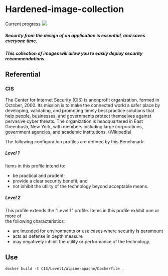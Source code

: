 # Hardened-image-collection

Current progress ![](https://geps.dev/progress/20)

##### Security from the design of an application is essential, and saves everyone time.

##### This collection of images will allow you to easily deploy security recommendations.

## Referential
### CIS
The Center for Internet Security (CIS) is anonprofit organization, formed in October, 2000. Its mission is to make the connected world a safer place by developing, validating, and promoting timely best practice solutions that help people, businesses, and governments protect themselves against pervasive cyber threats. The organization is headquartered in East Greenbush, New York, with members including large corporations, government agencies, and academic institutions. (Wikipedia)

The	following	configuration	profiles	are	defined	by	this	Benchmark:

##### Level	1
Items	in	this	profile	intend	to:
  - be	practical	and	prudent;
  - provide	a	clear	security	benefit;	and
  - not	inhibit	the	utility	of	the	technology	beyond	acceptable	means.
##### Level	2
This	profile	extends	the	"Level	1"	profile.	Items	in	this	profile	exhibit	one	or	more	of	
the	following	characteristics:
  - are	intended	for	environments	or	use	cases	where	security	is	paramount
  - acts	as	defense	in	depth	measure
  - may	negatively	inhibit	the	utility	or	performance	of	the	technology.

## Use

``` 
docker build -t CIS/Level1/alpine-apache/Dockerfile .
```
